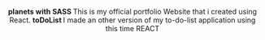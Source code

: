 
<p  align="center">

  <p align="center">
  <strong> planets with SASS </strong>
This is my official portfolio Website that i created using React.
  <strong> toDoList </strong>
I made an other version of my to-do-list application using this time REACT
<!-- examples of useState useEffect and useRef :
![here](https://github.com/AngelosPa/PortfolioWebsite/blob/main/src/App.js) -->
    <br />
